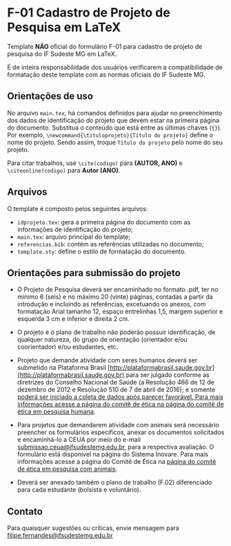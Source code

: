# F-01 Cadastro de Projeto de Pesquisa em LaTeX

Template **NÃO** oficial do formulário F-01 para cadastro de projeto de pesquisa do IF Sudeste MG em LaTeX.

É de inteira responsabilidade dos usuários verificarem a compatibilidade de formatação deste template com as normas oficiais do IF Sudeste MG.

## Orientações de uso

No arquivo `main.tex`, há comandos definidos para ajudar no preenchimento dos dados de identificação do projeto que devem estar na primeira página do documento. Substitua o conteúdo que está entre as últimas chaves (`{}`). Por exemplo, `\newcommand{\tituloprojeto}{Título do projeto}` define o nome do projeto. Sendo assim, troque `Título do projeto` pelo nome do seu projeto.

Para citar trabalhos, use `\cite(codigo)` para **(AUTOR, ANO)** e `\citeonline(codigo)` para **Autor (ANO)**.

## Arquivos

O template é composto pelos seguintes arquivos:

- `idprojeto.tex`: gera a primeira página do documento com as informações de identificação do projeto;
- `main.tex`: arquivo principal do template;
- `referencias.bib`: contém as referências utilizadas no documento;
- `template.sty`: define o estilo de formatação do documento.

## Orientações para submissão do projeto

- O Projeto de Pesquisa deverá ser encaminhado no formato .pdf, ter no mínimo 6 (seis) e no máximo 20 (vinte) páginas, contadas a partir da introdução e incluindo as referências, excetuando os anexos, com formatação Arial tamanho 12, espaço entrelinhas 1,5, margem superior e esquerda 3 cm e inferior e direita 2 cm.

- O projeto e o plano de trabalho não poderão possuir identificação, de qualquer natureza, do grupo de orientação (orientador e/ou coorientador) e/ou estudantes, etc. 

- Projeto que demande atividade com seres humanos deverá ser submetido na Plataforma Brasil [http://plataformabrasil.saude.gov.br](http://plataformabrasil.saude.gov.br) para ser julgado conforme as diretrizes do Conselho Nacional de Saúde (a Resolução 466 de 12 de dezembro de 2012 e Resolução 510 de 7 de abril de 2016); e somente [poderá ser iniciado a coleta de dados após parecer favorável. Para mais informações acesse a página do comitê de ética na página do comitê de ética em pesquisa humana](https://www.ifsudestemg.edu.br/comissoes?quicktabs_ceph=0&quicktabs_comissoes=8#quicktabs-comissoes). 

- Para projetos que demandarem atividade com animais será necessário preencher os formulários específicos, anexar os documentos solicitados e encaminhá-lo a CEUA por meio do e-mail [submissao.ceua@ifsudestemg.edu.br](mailto:submissao.ceua@ifsudestemg.edu.br), para a respectiva avaliação. O formulário está disponível na página do Sistema Inovare. Para mais informações acesse a página do Comitê de Ética na [página do comitê de ética em pesquisa com animais](https://www.ifsudestemg.edu.br/comissoes?quicktabs_etica_pesquisa=1&quicktabs_comissoes=8#quicktabs-comissoes). 

- Deverá ser anexado também o plano de trabalho (F.02) diferenciado para cada estudante (bolsista e voluntário).

## Contato
Para quaisquer sugestões ou críticas, envie mensagem para [filipe.fernandes@ifsudestemg.edu.br](filipe.fernandes@ifsudestemg.edu.br)